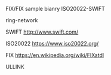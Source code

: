 

FIX/FIX sample bianry
ISO20022-SWIFT

ring-network



SWIFT
http://www.swift.com/

ISO20022
https://www.iso20022.org/

FIX
https://en.wikipedia.org/wiki/FIXatdl

ULLINK


